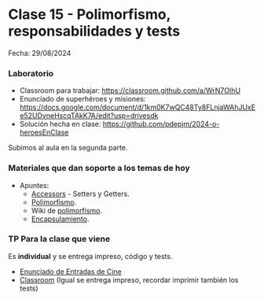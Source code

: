 # Clase 15 - Polimorfismo, responsabilidades y tests

Fecha: 29/08/2024

### Laboratorio
* Classroom para trabajar: https://classroom.github.com/a/WrN7OlhU
* Enunciado de superhéroes y misiones: https://docs.google.com/document/d/1km0K7wQC48Ty8FLnjaWAhJUxEe52UDvneHscqTAkK7A/edit?usp=drivesdk
* Solución hecha en clase: https://github.com/pdepjm/2024-o-heroesEnClase

Subimos al aula en la segunda parte.

### Materiales que dan soporte a los temas de hoy

* Apuntes:
  * [Accessors](https://docs.google.com/document/d/14092iRsXDXih8-q_0UEXIGRSQmGtxL9pay1VXX4ceJg/edit#heading=h.q3tezx6wt3hg) - Setters y Getters.
  * [Polimorfismo](https://docs.google.com/document/d/1X7Sz12e7rbVO1x7uMD7ECjZnT-chELx0ElTPmNvNURU/edit#).
  * Wiki de [polimorfismo](http://wiki.uqbar.org/wiki/articles/polimorfismo-en-el-paradigma-de-objetos.html).
  * [Encapsulamiento](https://wiki.uqbar.org/wiki/articles/encapsulamiento.html).


### TP Para la clase que viene

Es **individual** y se entrega impreso, código y tests.

* [Enunciado de Entradas de Cine](https://docs.google.com/document/d/1v5MK0lleYCnjITK-EQGJ4q8t7hq1px87vhVeVnrFKqc/edit?usp=sharing)
* [Classroom](https://classroom.github.com/a/qg3tAYF7) (Igual se entrega impreso, recordar imprimir también los tests)

